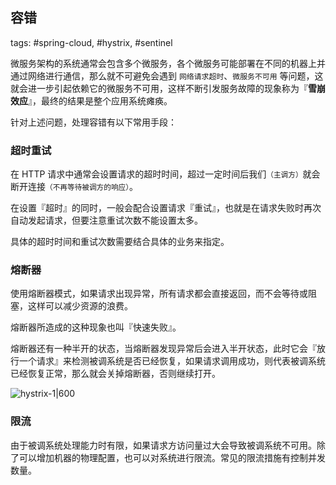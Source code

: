 ## 容错

tags: #spring-cloud, #hystrix, #sentinel

微服务架构的系统通常会包含多个微服务，各个微服务可能部署在不同的机器上并通过网络进行通信，那么就不可避免会遇到 `网络请求超时`、`微服务不可用` 等问题，这就会进一步引起依赖它的微服务不可用，这样不断引发服务故障的现象称为『**雪崩效应**』，最终的结果是整个应用系统瘫痪。

针对上述问题，处理容错有以下常用手段：

### 超时重试

在 HTTP 请求中通常会设置请求的超时时间，超过一定时间后我们<small>（主调方）</small>就会断开连接<small>（不再等待被调方的响应）</small>。

在设置『超时』的同时，一般会配合设置请求『重试』，也就是在请求失败时再次自动发起请求，但要注意重试次数不能设置太多。

具体的超时时间和重试次数需要结合具体的业务来指定。

### 熔断器

使用熔断器模式，如果请求出现异常，所有请求都会直接返回，而不会等待或阻塞，这样可以减少资源的浪费。

熔断器所造成的这种现象也叫『快速失败』。

熔断器还有一种半开的状态，当熔断器发现异常后会进入半开状态，此时它会『放行一个请求』来检测被调系统是否已经恢复，如果请求调用成功，则代表被调系统已经恢复正常，那么就会关掉熔断器，否则继续打开。

![hystrix-1|600](https://woniumd.oss-cn-hangzhou.aliyuncs.com/java/hemiao/20220627135341.png)

### 限流

由于被调系统处理能力时有限，如果请求方访问量过大会导致被调系统不可用。除了可以增加机器的物理配置，也可以对系统进行限流。常见的限流措施有控制并发数量。
